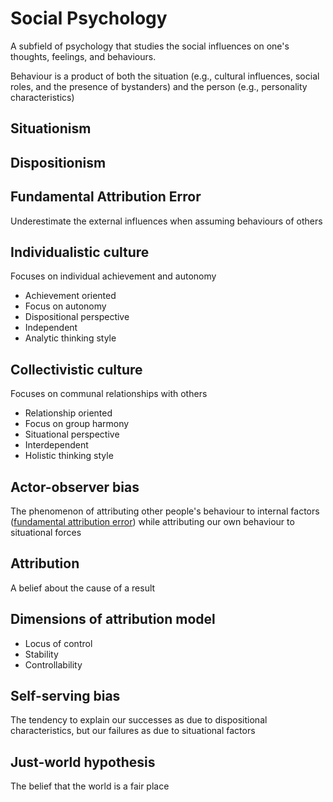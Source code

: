 # Social Psychology

A subfield of psychology that studies the social influences on one's thoughts, feelings, and behaviours.

Behaviour is a product of both the situation (e.g., cultural influences, social roles, and the presence of bystanders) and the person (e.g., personality characteristics)

## Situationism

## Dispositionism

## Fundamental Attribution Error

Underestimate the external influences when assuming behaviours of others

## Individualistic culture

Focuses on individual achievement and autonomy

- Achievement oriented
- Focus on autonomy
- Dispositional perspective
- Independent
- Analytic thinking style

## Collectivistic culture

Focuses on communal relationships with others

- Relationship oriented
- Focus on group harmony
- Situational perspective
- Interdependent
- Holistic thinking style

## Actor-observer bias

The phenomenon of attributing other people's behaviour to internal factors ([fundamental attribution error](#fundamental-attribution-error)) while attributing our own behaviour to situational forces

## Attribution

A belief about the cause of a result

## Dimensions of attribution model

- Locus of control
- Stability
- Controllability

## Self-serving bias

The tendency to explain our successes as due to dispositional characteristics, but our failures as due to situational factors

## Just-world hypothesis

The belief that the world is a fair place